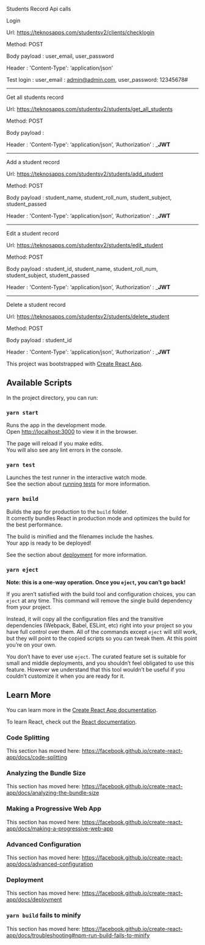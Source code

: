 Students Record Api calls


Login

Url: https://teknosapps.com/studentsv2/clients/checklogin

Method: POST

Body payload : user_email, user_password

Header : 'Content-Type': ‘application/json’

Test login : user_email : admin@admin.com, user_password: 12345678#
_______________

Get all students record

Url: https://teknosapps.com/studentsv2/students/get_all_students

Method: POST

Body payload : 

Header : 'Content-Type': ‘application/json’, ‘Authorization’ : ___JWT__
_______________

Add a student record

Url: https://teknosapps.com/studentsv2/students/add_student

Method: POST

Body payload : student_name, student_roll_num, student_subject, student_passed

Header : 'Content-Type': ‘application/json’, ‘Authorization’ : ___JWT__
_______________

Edit a student record

Url: https://teknosapps.com/studentsv2/students/edit_student

Method: POST

Body payload : student_id, student_name, student_roll_num, student_subject, student_passed

Header : 'Content-Type': ‘application/json’, ‘Authorization’ : ___JWT__
_______________

Delete a student record

Url: https://teknosapps.com/studentsv2/students/delete_student

Method: POST

Body payload : student_id

Header : 'Content-Type': ‘application/json’, ‘Authorization’ : ___JWT__



This project was bootstrapped with [Create React App](https://github.com/facebook/create-react-app).

## Available Scripts

In the project directory, you can run:

### `yarn start`

Runs the app in the development mode.<br />
Open [http://localhost:3000](http://localhost:3000) to view it in the browser.

The page will reload if you make edits.<br />
You will also see any lint errors in the console.

### `yarn test`

Launches the test runner in the interactive watch mode.<br />
See the section about [running tests](https://facebook.github.io/create-react-app/docs/running-tests) for more information.

### `yarn build`

Builds the app for production to the `build` folder.<br />
It correctly bundles React in production mode and optimizes the build for the best performance.

The build is minified and the filenames include the hashes.<br />
Your app is ready to be deployed!

See the section about [deployment](https://facebook.github.io/create-react-app/docs/deployment) for more information.

### `yarn eject`

**Note: this is a one-way operation. Once you `eject`, you can’t go back!**

If you aren’t satisfied with the build tool and configuration choices, you can `eject` at any time. This command will remove the single build dependency from your project.

Instead, it will copy all the configuration files and the transitive dependencies (Webpack, Babel, ESLint, etc) right into your project so you have full control over them. All of the commands except `eject` will still work, but they will point to the copied scripts so you can tweak them. At this point you’re on your own.

You don’t have to ever use `eject`. The curated feature set is suitable for small and middle deployments, and you shouldn’t feel obligated to use this feature. However we understand that this tool wouldn’t be useful if you couldn’t customize it when you are ready for it.

## Learn More

You can learn more in the [Create React App documentation](https://facebook.github.io/create-react-app/docs/getting-started).

To learn React, check out the [React documentation](https://reactjs.org/).

### Code Splitting

This section has moved here: https://facebook.github.io/create-react-app/docs/code-splitting

### Analyzing the Bundle Size

This section has moved here: https://facebook.github.io/create-react-app/docs/analyzing-the-bundle-size

### Making a Progressive Web App

This section has moved here: https://facebook.github.io/create-react-app/docs/making-a-progressive-web-app

### Advanced Configuration

This section has moved here: https://facebook.github.io/create-react-app/docs/advanced-configuration

### Deployment

This section has moved here: https://facebook.github.io/create-react-app/docs/deployment

### `yarn build` fails to minify

This section has moved here: https://facebook.github.io/create-react-app/docs/troubleshooting#npm-run-build-fails-to-minify
